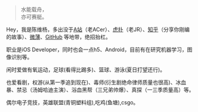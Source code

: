 > 水能载舟，  
> 亦可赛艇。

Hey，我是陈维杨，多出没于[A站](http://www.acfun.cn)（老ACer）、[虎扑](https://my.hupu.com/170828285000869)（老JR）、[知乎](https://www.zhihu.com/people/wellyoungChan/pins/posts)（分享你刚编的故事）、[微薄](https://weibo.com/u/3297385655?is_all=1)、[GitHub](https://github.com/wellyounglimited) 等地带，绝招抬杠。

职业是iOS Developer，同时也会一点h5、Android，目前有在研究机器学习，图像识别等。

闲时爱做有氧运动，足球(看得比踢多)、篮球、游泳(夏日打望还行)。

也爱看剧，权游(从第一季追到现在)、毒师(衍生剧绝命律师质量也很高)、冰血暴、禁忌（汤姆哈迪主演）、浴血黑帮（三兄弟帅爆）、真探（一三季质量高）等。

偶尔电子竞技，英雄联盟(青铜塑料组),吃鸡(鱼塘),csgo。

